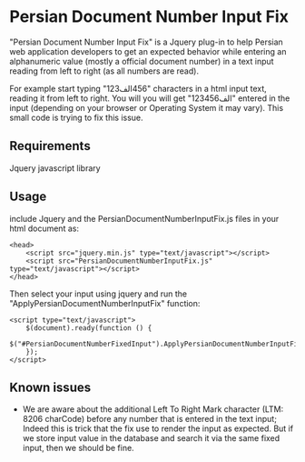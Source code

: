 ﻿Persian Document Number Input Fix
=================================
"Persian Document Number Input Fix" is a Jquery plug-in to help Persian web application developers to get an expected behavior  while entering an alphanumeric value (mostly a official document number) in a text input reading from left to right (as all numbers are read).

For example start typing "123‎الف‎456" characters in a html input text, reading it from left to right. You will you will get "الف123456" entered in the input (depending on your browser or Operating System it may vary). This small code is trying to fix this issue.

Requirements
------------
Jquery javascript library

Usage
-----
include Jquery and the PersianDocumentNumberInputFix.js files in your html document as:

    <head>
        <script src="jquery.min.js" type="text/javascript"></script>
        <script src="PersianDocumentNumberInputFix.js" type="text/javascript"></script>
    </head>

Then select your input using jquery and run the "ApplyPersianDocumentNumberInputFix" function:

    <script type="text/javascript">
        $(document).ready(function () {
            $("#PersianDocumentNumberFixedInput").ApplyPersianDocumentNumberInputFix();
        });
    </script>

Known issues
------------
* We are aware about the additional Left To Right Mark character (LTM: 8206 charCode) before any number that is entered in the text input; Indeed this is trick that the fix use to render the input as expected. But if we store input value in the database and search it via the same fixed input, then we should be fine.
